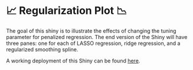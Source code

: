 # :chart_with_upwards_trend: Regularization Plot :chart_with_downwards_trend:
The goal of this shiny is to illustrate the effects of changing the tuning parameter for penalized regression.  The end version of the Shiny will have three panes: one for each of LASSO regression, ridge regression, and a regularized smoothing spline.

A working deployment of this Shiny can be found [here](https://timothykbook.shinyapps.io/RegularizationPlot/).
